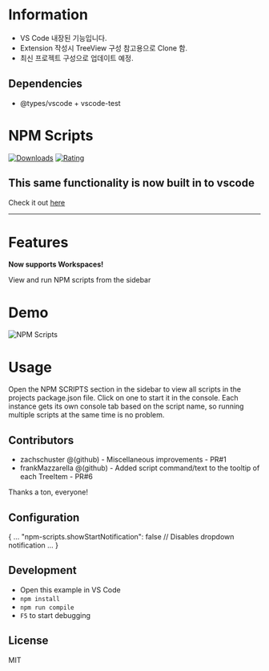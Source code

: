# Information
- VS Code 내장된 기능입니다.
- Extension 작성시 TreeView 구성 참고용으로 Clone 함.
- 최신 프로젝트 구성으로 업데이트 예정.

## Dependencies
- @types/vscode + vscode-test

# NPM Scripts

[![Downloads](https://vsmarketplacebadge.apphb.com/installs/traBpUkciP.vscode-npm-scripts.svg)](https://vsmarketplacebadge.apphb.com/installs/traBpUkciP.vscode-npm-scripts.svg)
[![Rating](https://vsmarketplacebadge.apphb.com/rating/traBpUkciP.vscode-npm-scripts.svg)](https://vsmarketplacebadge.apphb.com/rating/traBpUkciP.vscode-npm-scripts.svg)

## This same functionality is now built in to vscode

Check it out [here](https://code.visualstudio.com/updates/v1_23#_npm-script-running)

----

# Features

**Now supports Workspaces!**

View and run NPM scripts from the sidebar

# Demo

![NPM Scripts](https://github.com/Duroktar/vscode-npm-scripts/raw/master/media/demo.gif "Demo")

# Usage

Open the NPM SCRIPTS section in the sidebar to view all
scripts in the projects package.json file. Click on one
to start it in the console. Each instance gets its own
console tab based on the script name, so running multiple
scripts at the same time is no problem.

## Contributors

* zachschuster @(github) - Miscellaneous improvements - PR#1
* frankMazzarella @(github) - Added script command/text to the tooltip of each TreeItem - PR#6

Thanks a ton, everyone!

## Configuration

{
...
"npm-scripts.showStartNotification": false // Disables dropdown notification
...
}

## Development

* Open this example in VS Code
* `npm install`
* `npm run compile`
* `F5` to start debugging

## License

MIT
